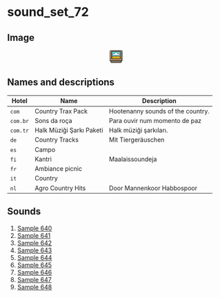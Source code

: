 # sound_set_72

## Image

<div align="center">

![sound_set_72](../uploads/imgs/72.gif)

</div>

## Names and descriptions

| Hotel | Name | Description |
|-|-|-|
| `com` | Country Trax Pack | Hootenanny sounds of the country. |
| `com.br` | Sons da roça | Para ouvir num momento de paz |
| `com.tr` | Halk Müziği Şarkı Paketi | Halk müziği şarkıları. |
| `de` | Country Tracks | Mit Tiergeräuschen |
| `es` | Campo |  |
| `fi` | Kantri | Maalaissoundeja |
| `fr` | Ambiance picnic |  |
| `it` | Country |  |
| `nl` | Agro Country Hits | Door Mannenkoor Habbospoor |

## Sounds

1. [Sample 640](../uploads/sounds/sound_machine_sample_640.mp3)
1. [Sample 641](../uploads/sounds/sound_machine_sample_641.mp3)
1. [Sample 642](../uploads/sounds/sound_machine_sample_642.mp3)
1. [Sample 643](../uploads/sounds/sound_machine_sample_643.mp3)
1. [Sample 644](../uploads/sounds/sound_machine_sample_644.mp3)
1. [Sample 645](../uploads/sounds/sound_machine_sample_645.mp3)
1. [Sample 646](../uploads/sounds/sound_machine_sample_646.mp3)
1. [Sample 647](../uploads/sounds/sound_machine_sample_647.mp3)
1. [Sample 648](../uploads/sounds/sound_machine_sample_648.mp3)